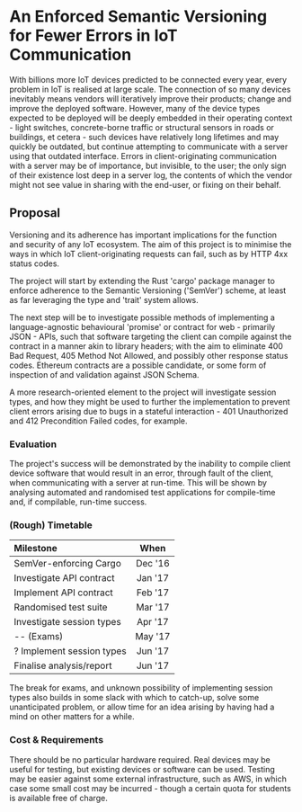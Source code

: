 # An Enforced Semantic Versioning for Fewer Errors in IoT Communication

With billions more IoT devices predicted to be connected every year, every
problem in IoT is realised at large scale. The connection of so many devices
inevitably means vendors will iteratively improve their products; change and
improve the deployed software. However, many of the device types expected to be
deployed will be deeply embedded in their operating context - light switches,
concrete-borne traffic or structural sensors in roads or buildings, et cetera -
such devices have relatively long lifetimes and may quickly be outdated, but
continue attempting to communicate with a server using that outdated interface.
Errors in client-originating communication with a server may be of importance,
but invisible, to the user; the only sign of their existence lost deep in a
server log, the contents of which the vendor might not see value in sharing with
the end-user, or fixing on their behalf.

## Proposal

Versioning and its adherence has important implications for the function and
security of any IoT ecosystem. The aim of this project is to minimise the ways
in which IoT client-originating requests can fail, such as by HTTP 4xx status
codes.

The project will start by extending the Rust 'cargo' package manager to enforce
adherence to the Semantic Versioning ('SemVer') scheme, at least as far
leveraging the type and 'trait' system allows.

The next step will be to investigate possible methods of implementing a
language-agnostic behavioural 'promise' or contract for web - primarily JSON -
APIs, such that software targeting the client can compile against the contract
in a manner akin to library headers; with the aim to eliminate 400 Bad Request,
405 Method Not Allowed, and possibly other response status codes. Ethereum
contracts are a possible candidate, or some form of inspection of and validation
against JSON Schema.

A more research-oriented element to the project will investigate session types,
and how they might be used to further the implementation to prevent client
errors arising due to bugs in a stateful interaction - 401 Unauthorized and 412
Precondition Failed codes, for example.

### Evaluation

The project's success will be demonstrated by the inability to compile client
device software that would result in an error, through fault of the client, when
communicating with a server at run-time. This will be shown by analysing
automated and randomised test applications for compile-time and, if compilable,
run-time success.

### (Rough) Timetable

|         Milestone         |   When  |
|:--------------------------|:-------:|
| SemVer-enforcing Cargo    | Dec '16 |
| Investigate API contract  | Jan '17 |
| Implement API contract    | Feb '17 |
| Randomised test suite     | Mar '17 |
| Investigate session types | Apr '17 |
| -- (Exams)                | May '17 |
| ? Implement session types | Jun '17 |
| Finalise analysis/report  | Jun '17 |

The break for exams, and unknown possibility of implementing session types also
builds in some slack with which to catch-up, solve some unanticipated problem,
or allow time for an idea arising by having had a mind on other matters for a
while.

### Cost & Requirements

There should be no particular hardware required. Real devices may be useful for
testing, but existing devices or software can be used. Testing may be easier
against some external infrastructure, such as AWS, in which case some small cost
may be incurred - though a certain quota for students is available free of
charge.
